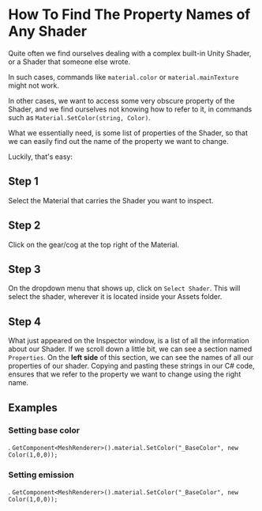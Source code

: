 How To Find The Property Names of Any Shader
===

Quite often we find ourselves dealing with a complex built-in Unity Shader, or a Shader that someone else wrote.  

In such cases, commands like `material.color` or `material.mainTexture` might not work.  

In other cases, we want to access some very obscure property of the Shader, and we find ourselves not knowing how to refer to it, in commands such as `Material.SetColor(string, Color)`.

What we essentially need, is some list of properties of the Shader, so that we can easily find out the name of the property we want to change.  

Luckily, that's easy:

Step 1
---
Select the Material that carries the Shader you want to inspect.
<missing Image>

Step 2
---
Click on the gear/cog at the top right of the Material.  
<missing Image>

Step 3
---
On the dropdown menu that shows up, click on `Select Shader`. This will select the shader, wherever it is located inside your Assets folder. <missing Image>

Step 4
---
What just appeared on the Inspector window, is a list of all the information about our Shader. If we scroll down a little bit, we can see a section named `Properties`. On the **left side** of this section, we can see the names of all our properties of our shader. Copying and pasting these strings in our C# code, ensures that we refer to the property we want to change using the right name.
<missing Image>

Examples
---
### Setting base color
<missing Image>. 
`GetComponent<MeshRenderer>().material.SetColor("_BaseColor", new Color(1,0,0));`


### Setting emission
<missing Image>. 
`GetComponent<MeshRenderer>().material.SetColor("_BaseColor", new Color(1,0,0));`


